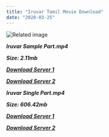 ```yaml
---
title: "Iruvar Tamil Movie Download"
date: "2020-03-25"
---
```


![Related image](https://images-na.ssl-images-amazon.com/images/I/71pimuQZMuL._SX679_.jpg)

**_Iruvar Sample Part.mp4_**

**_Size: 2.11mb_**

**_[Download Server 1](http://b7.wetransfer.vip/files/Tamil{6f622526c29ee360cda5b2e87a916054ceacd5b4cb5e41dd1b031440e2d63f02}20Movies/Tamil{6f622526c29ee360cda5b2e87a916054ceacd5b4cb5e41dd1b031440e2d63f02}20Recent{6f622526c29ee360cda5b2e87a916054ceacd5b4cb5e41dd1b031440e2d63f02}20Movies/Iruvar{6f622526c29ee360cda5b2e87a916054ceacd5b4cb5e41dd1b031440e2d63f02}20(1997)/Iruvar/Iruvar{6f622526c29ee360cda5b2e87a916054ceacd5b4cb5e41dd1b031440e2d63f02}20(1997){6f622526c29ee360cda5b2e87a916054ceacd5b4cb5e41dd1b031440e2d63f02}20Sample{6f622526c29ee360cda5b2e87a916054ceacd5b4cb5e41dd1b031440e2d63f02}20(640x360).mp4)_**

**_[Download Server 2](http://b7.wetransfer.vip/files/Tamil{6f622526c29ee360cda5b2e87a916054ceacd5b4cb5e41dd1b031440e2d63f02}20Movies/Tamil{6f622526c29ee360cda5b2e87a916054ceacd5b4cb5e41dd1b031440e2d63f02}20Recent{6f622526c29ee360cda5b2e87a916054ceacd5b4cb5e41dd1b031440e2d63f02}20Movies/Iruvar{6f622526c29ee360cda5b2e87a916054ceacd5b4cb5e41dd1b031440e2d63f02}20(1997)/Iruvar/Iruvar{6f622526c29ee360cda5b2e87a916054ceacd5b4cb5e41dd1b031440e2d63f02}20(1997){6f622526c29ee360cda5b2e87a916054ceacd5b4cb5e41dd1b031440e2d63f02}20Sample{6f622526c29ee360cda5b2e87a916054ceacd5b4cb5e41dd1b031440e2d63f02}20(640x360).mp4)_**

**_Iruvar Single Part.mp4_**

**_Size: 606.42mb_**

**_[Download Server 1](http://b7.wetransfer.vip/files/Tamil{6f622526c29ee360cda5b2e87a916054ceacd5b4cb5e41dd1b031440e2d63f02}20Movies/Tamil{6f622526c29ee360cda5b2e87a916054ceacd5b4cb5e41dd1b031440e2d63f02}20Recent{6f622526c29ee360cda5b2e87a916054ceacd5b4cb5e41dd1b031440e2d63f02}20Movies/Iruvar{6f622526c29ee360cda5b2e87a916054ceacd5b4cb5e41dd1b031440e2d63f02}20(1997)/Iruvar/Iruvar{6f622526c29ee360cda5b2e87a916054ceacd5b4cb5e41dd1b031440e2d63f02}20(1997){6f622526c29ee360cda5b2e87a916054ceacd5b4cb5e41dd1b031440e2d63f02}20Single{6f622526c29ee360cda5b2e87a916054ceacd5b4cb5e41dd1b031440e2d63f02}20Part{6f622526c29ee360cda5b2e87a916054ceacd5b4cb5e41dd1b031440e2d63f02}20(640x360).mp4)_**

**_[Download Server 2](http://b7.wetransfer.vip/files/Tamil{6f622526c29ee360cda5b2e87a916054ceacd5b4cb5e41dd1b031440e2d63f02}20Movies/Tamil{6f622526c29ee360cda5b2e87a916054ceacd5b4cb5e41dd1b031440e2d63f02}20Recent{6f622526c29ee360cda5b2e87a916054ceacd5b4cb5e41dd1b031440e2d63f02}20Movies/Iruvar{6f622526c29ee360cda5b2e87a916054ceacd5b4cb5e41dd1b031440e2d63f02}20(1997)/Iruvar/Iruvar{6f622526c29ee360cda5b2e87a916054ceacd5b4cb5e41dd1b031440e2d63f02}20(1997){6f622526c29ee360cda5b2e87a916054ceacd5b4cb5e41dd1b031440e2d63f02}20Single{6f622526c29ee360cda5b2e87a916054ceacd5b4cb5e41dd1b031440e2d63f02}20Part{6f622526c29ee360cda5b2e87a916054ceacd5b4cb5e41dd1b031440e2d63f02}20(640x360).mp4)_**
